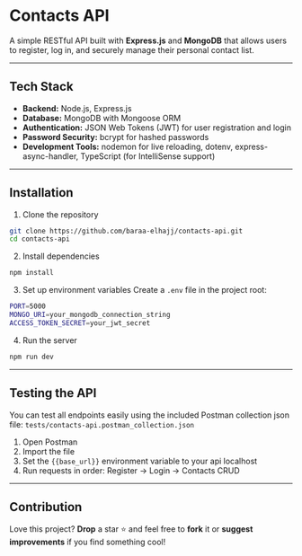 # Contacts API

A simple RESTful API built with **Express.js** and **MongoDB** that allows users to register, log in, and securely manage their personal contact list.

---

## Tech Stack

- **Backend:** Node.js, Express.js
- **Database:** MongoDB with Mongoose ORM
- **Authentication:** JSON Web Tokens (JWT) for user registration and login
- **Password Security:** bcrypt for hashed passwords
- **Development Tools:** nodemon for live reloading, dotenv, express-async-handler, TypeScript (for IntelliSense support)

---

## Installation

1. Clone the repository

```bash
git clone https://github.com/baraa-elhajj/contacts-api.git
cd contacts-api
```

2. Install dependencies

```bash
npm install
```

3. Set up environment variables
   Create a `.env` file in the project root:

```bash
PORT=5000
MONGO_URI=your_mongodb_connection_string
ACCESS_TOKEN_SECRET=your_jwt_secret
```

4. Run the server

```bash
npm run dev
```

---

## Testing the API

You can test all endpoints easily using the included Postman collection json file: `tests/contacts-api.postman_collection.json`

1. Open Postman
2. Import the file
3. Set the `{{base_url}}` environment variable to your api localhost
4. Run requests in order: Register → Login → Contacts CRUD

---

## Contribution

Love this project? **Drop** a star ⭐ and feel free to **fork** it or **suggest improvements** if you find something cool!
